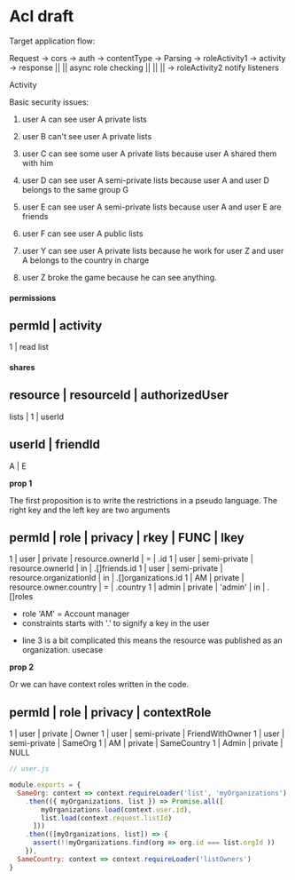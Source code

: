 # Acl draft

Target application flow:

Request -> cors -> auth -> contentType -> Parsing -> roleActivity1 -> activity -> response
                                                  ||                     ||
                                              async role checking        ||
                                                  ||                     ||
                                                  -> roleActivity2      notify listeners


Activity

Basic security issues:

1) user A can see user A private lists
2) user B can't see user A private lists

3) user C can see some user A private lists because user A shared them with him

4) user D can see user A semi-private lists because user A and user D belongs to the same group G

5) user E can see user A semi-private lists because user A and user E are friends

6) user F can see user A public lists

7) user Y can see user A private lists because he work for user Z
       and user A belongs to the country in charge

8) user Z broke the game because he can see anything.


#### permissions

permId | activity
-----------------------
1      | read list

#### shares

resource | resourceId | authorizedUser
------------------------------------------
lists    | 1          | userId

userId | friendId
-----------------
A      | E

**prop 1**

The first proposition is to write the restrictions in a pseudo language. The right key and the left key are
two arguments 

permId | role  | privacy      | rkey                           | FUNC     | lkey
-------------------------------------------------------------------------------------
1      | user  | private      | resource.ownerId               | =        | .id 
1      | user  | semi-private | resource.ownerId               | in       | .[]friends.id
1      | user  | semi-private | resource.organizationId        | in       | .[]organizations.id
1      | AM    | private      | resource.owner.country         | =        | .country
1      | admin | private      | 'admin'                        | in       | .[]roles

* role 'AM' = Account manager
* constraints starts with '.' to signify a key in the user

- line 3 is a bit complicated this means the resource was published as an organization. usecase 

**prop 2**

Or we can have context roles written in the code.

permId | role  | privacy      | contextRole
--------------------------------------------
1      | user  | private      | Owner
1      | user  | semi-private | FriendWithOwner
1      | user  | semi-private | SameOrg
1      | AM    | private      | SameCountry
1      | Admin | private      | NULL

```javascript
// user.js

module.exports = {
  SameOrg: context => context.requireLoader('list', 'myOrganizations')
    .then(({ myOrganizations, list }) => Promise.all([
        myOrganizations.load(context.user.id),
        list.load(context.request.listId)
      ]))
    .then(([myOrganizations, list]) => {
      assert(!!myOrganizations.find(org => org.id === list.orgId ))
    }),
  SameCountry: context => context.requireLoader('listOwners')
}
```

